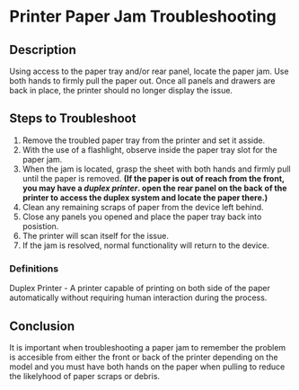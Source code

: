 # Printer Paper Jam Troubleshooting
## Description
Using access to the paper tray and/or rear panel, locate the paper jam. Use both hands to firmly pull the paper out. Once all panels and drawers are back in place, the printer should no longer display the issue.
## Steps to Troubleshoot
1. Remove the troubled paper tray from the printer and set it asside.
2. With the use of a flashlight, observe inside the paper tray slot for the paper jam.
3. When the jam is located, grasp the sheet with both hands and firmly pull until the paper is removed. **(If the paper is out of reach from the front, you may have a _duplex printer_. open the rear panel on the back of the printer to access the duplex system and locate the paper there.)**
4. Clean any remaining scraps of paper from the device left behind.
5. Close any panels you opened and place the paper tray back into posistion.
6. The printer will scan itself for the issue.
7. If the jam is resolved, normal functionality will return to the device.
### Definitions
Duplex Printer - A printer capable of printing on both side of the paper automatically without requiring human interaction during the process.
## Conclusion
It is important when troubleshooting a paper jam to remember the problem is accesible from either the front or back of the printer depending on the model and you must have both hands on the paper when pulling to reduce the likelyhood of paper scraps or debris. 